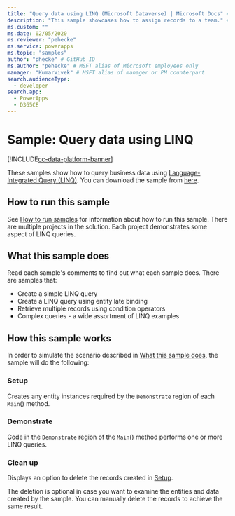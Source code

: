 ```yaml
---
title: "Query data using LINQ (Microsoft Dataverse) | Microsoft Docs" # Intent and product brand in a unique string of 43-59 chars including spaces
description: "This sample showcases how to assign records to a team." # 115-145 characters including spaces. This abstract displays in the search result.
ms.custom: ""
ms.date: 02/05/2020
ms.reviewer: "pehecke"
ms.service: powerapps
ms.topic: "samples"
author: "phecke" # GitHub ID
ms.author: "pehecke" # MSFT alias of Microsoft employees only
manager: "KumarVivek" # MSFT alias of manager or PM counterpart
search.audienceType: 
  - developer
search.app: 
  - PowerApps
  - D365CE
---
```

# Sample: Query data using LINQ

[!INCLUDE[cc-data-platform-banner](../../../../includes/cc-data-platform-banner.md)]

These samples show how to query business data using [Language-Integrated Query (LINQ)](https://docs.microsoft.com/dotnet/csharp/programming-guide/concepts/linq/introduction-to-linq-queries). You can download the sample from [here](https://github.com/microsoft/PowerApps-Samples/tree/master/cds/orgsvc/C%23/QueriesUsingLINQ). 

## How to run this sample

See [How to run samples](https://github.com/microsoft/PowerApps-Samples/blob/master/cds/README.md) for information about how to run this sample. There are multiple projects in the solution. Each project demonstrates some aspect of LINQ queries.

## What this sample does

Read each sample's comments to find out what each sample does. There are samples that:
* Create a simple LINQ query
* Create a LINQ query using entity late binding
* Retrieve multiple records using condition operators
* Complex queries - a wide assortment of LINQ examples

## How this sample works

In order to simulate the scenario described in [What this sample does](#what-this-sample-does), the sample will do the following:

### Setup

Creates any entity instances required by the `Demonstrate` region of each `Main`() method.

### Demonstrate

Code in the `Demonstrate` region of the `Main`() method performs one or more LINQ queries.

### Clean up

Displays an option to delete the records created in [Setup](#setup).

The deletion is optional in case you want to examine the entities and data created by the sample. You can manually delete the records to achieve the same result.
